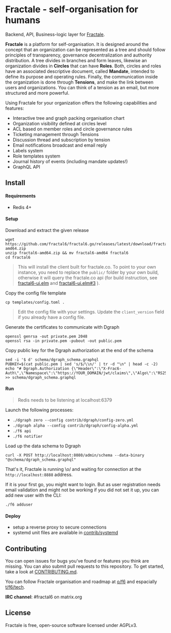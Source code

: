 # Fractale - self-organisation for humans

Backend, API, Business-logic layer for [Fractale](https://fractale.co).

**Fractale** is a platform for self-organisation. It is designed around the concept that an organization can be represented as a tree and should follow principles of transparency, governance decentralization and authority distribution. A tree divides in branches and form leaves, likewise an organization divides in **Circles** that can have **Roles**. Both, circles and roles have an associated descriptive document, called **Mandate**, intended to define its purpose and operating rules. Finally, the communication inside the organization is done through **Tensions**, and make the link between users and organizations. You can think of a tension as an email, but more structured and more powerful.

Using Fractale for your organization offers the following capabilities and features:
* Interactive tree and graph packing organisation chart
* Organization visibility defined at circles level
* ACL based on member roles and circle governance rules
* Ticketing management through Tensions
* Discussion thread and subscription by tension
* Email notifications broadcast and email reply
* Labels system
* Role templates system
* Journal history of events (including mandate updates!)
* GraphQL API


## Install

#### Requirements

* Redis 4+


#### Setup

Download and extract the given release

    wget https://github.com/fractal6/fractal6.go/releases/latest/download/fractal6-amd64.zip
    unzip fractal6-amd64.zip && mv fractal6-amd64 fractal6
    cd fractal6

> This will install the client built for fractale.co. To point to your own instance, you need to replace the `public/` folder by your own build, otherwise it will query the fractale.co api (for build instruction, see [fractal6-ui.elm](https://github.com/fractal6/fractal6-ui.elm/) and [fractal6-ui.elm#3](https://github.com/fractal6/fractal6-ui.elm/issues/3) ).

Copy the config file template

    cp templates/config.toml .

>
> Edit the config file with your settings.
> Update the `client_version` field if you already have a config file.
>

Generate the certificates to communicate with Dgraph

    openssl genrsa -out private.pem 2048
    openssl rsa -in private.pem -pubout -out public.pem

Copy public key for the Dgraph authorization at the end of the schema

    sed -i '$ d' schema/dgraph_schema.graphql
    PUBKEY=$(cat public.pem | sed 's/$/\\n/' | tr -d "\n" | head -c -2)
    echo "# Dgraph.Authorization {\"Header\":\"X-Frac6-Auth\",\"Namespace\":\"https://YOUR_DOMAIN/jwt/claims\",\"Algo\":\"RS256\",\"VerificationKey\":\"$PUBKEY\"}" >> schema/dgraph_schema.graphql


#### Run

>  Redis needs to be listening at localhost:6379

Launch the following processes:

* `./dgraph zero --config contrib/dgraph/config-zero.yml`
* `./dgraph alpha --config contrib/dgraph/config-alpha.yml`
* `./f6 api`
* `./f6 notifier`

Load up the data schema to Dgraph

    curl -X POST http://localhost:8080/admin/schema --data-binary "@schema/dgraph_schema.graphql"

That's it, Fractale is running \o/ and waiting for connection at the `http://localhost:8888` address.

If it is your first go, you might want to login. But as user registration needs email validation and might not be working if you did not set it up, you can add new user with the CLI:

    ./f6 adduser 


#### Deploy

* setup a reverse proxy to secure connections
* systemd unit files are available in [contrib/systemd](contrib/systemd)


## Contributing

You can open issues for bugs you've found or features you think are missing. You can also submit pull requests to this repository. To get started, take a look at [CONTRIBUTING.md](CONTRIBUTING.md).

You can follow Fractale organisation and roadmap at [o/f6](https://fractale.co/o/f6) and espacially [t/f6/tech](https://fractale.co/t/f6/tech).

**IRC channel**: #fractal6 on matrix.org

## License

Fractale is free, open-source software licensed under AGPLv3.
